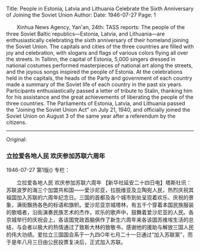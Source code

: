 Title: People in Estonia, Latvia and Lithuania Celebrate the Sixth Anniversary of Joining the Soviet Union
Author:
Date: 1946-07-27
Page: 1

　　Xinhua News Agency, Yan'an, 24th: TASS reports: The people of the three Soviet Baltic republics—Estonia, Latvia, and Lithuania—are enthusiastically celebrating the sixth anniversary of their homeland joining the Soviet Union. The capitals and cities of the three countries are filled with joy and celebration, with slogans and flags of various colors flying all over the streets. In Tallinn, the capital of Estonia, 5,000 singers dressed in national costumes performed masterpieces of national art along the streets, and the joyous songs inspired the people of Estonia. At the celebrations held in the capitals, the heads of the Party and government of each country made a summary of the Soviet life of each country in the past six years. Participants enthusiastically passed a letter of tribute to Stalin, thanking him for his assistance and the great achievements of liberating the people of the three countries. The Parliaments of Estonia, Latvia, and Lithuania passed the "Joining the Soviet Union Act" on July 21, 1940, and officially joined the Soviet Union on August 3 of the same year after a referendum by the citizens.



<hr /> 

Original: 


### 立拉爱各地人民  欢庆参加苏联六周年

1946-07-27
第1版()
专栏：

　　立拉爱各地人民
    欢庆参加苏联六周年
    【新华社延安二十四日电】塔斯社讯：苏联波罗的海三个加盟共和国——爱沙尼亚，拉脱维亚及立陶宛人民，热烈庆祝其祖国加入苏联的六周年纪念日。三国的首都及各个城市到处呈现着欢乐、庆祝的景象，满街飘扬各色的标语和旗帜。爱沙尼亚京城塔林，有五千个穿着本国民族服装的歌唱者，沿街演奏民族艺术的杰作，欢乐的歌声中，鼓舞着爱沙尼亚的人民。各京城举行的庆祝会上，各该国党政首脑俱作了新生六周年来各该国苏维埃生活的总结，与会者以极大的热情通过了致斯大林的致敬书，感谢他的援助与解放三国人民的伟大功绩。爱拉立三国国会系于一九四○年七月二十一日通过“加入苏联案”，而于是年八月三日由公民投票复决后，正式加入苏联。
